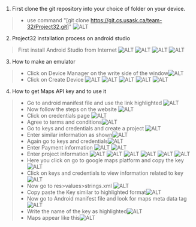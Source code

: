 1. First clone the git repository into your choice of folder on your device.
> - use command "[git clone https://git.cs.usask.ca/team-32/Project32.git]" 
![ALT](./images_readme/1.png)
2. Project32 installation process on android studio
> First install Android Studio from Internet
>![ALT](./images_readme/2.png) ![ALT](./images_readme/3.png) ![ALT](./images_readme/4.png) ![ALT](./images_readme/5.png)

3. How to make an emulator
> - Click on Device Manager on the write side of the window![ALT](./images_readme/6.png)
> - Click on Create Device ![ALT](./images_readme/7.png) ![ALT](./images_readme/8.png) ![ALT](./images_readme/9.png)
>   ![ALT](./images_readme/10.png) ![ALT](./images_readme/11.png)

4. How to get Maps API key and to use it
>   - Go to android manifest file and use the link highlighted ![ALT](./images_readme/12.png)
>   - Now follow the steps on the website ![ALT](./images_readme/13.png)
>  - Click on credentials page ![ALT](./images_readme/14.png) 
> - Agree to terms and conditions![ALT](./images_readme/15.png) 
> - Go to keys and credentials and create a project 
> ![ALT](./images_readme/16.png) 
> - Enter similar information as shown![ALT](./images_readme/17.png) 
> - Again go to keys and credentials![ALT](./images_readme/18.png) 
> - Enter Payment information ![ALT](./images_readme/19.png) 
> ![ALT](./images_readme/20.png) 
> - Enter project information ![ALT](./images_readme/21.png) 
> ![ALT](./images_readme/22.png) 
> ![ALT](./images_readme/22.png) 
> ![ALT](./images_readme/23.png) 
> ![ALT](./images_readme/24.png) 
> ![ALT](./images_readme/25.png)
> - Here you click on go to google maps platform and copy the key![ALT](./images_readme/26.png)
> - Click on keys and credentials to view information related to key ![ALT](./images_readme/27.png)
> - Now go to res>values>strings.xml ![ALT](./images_readme/28.png)
> - Copy paste the Key similar to highlighted format![ALT](./images_readme/29.png)
> - Now go to Android manifest file and look for maps meta data tag![ALT](./images_readme/30.png)
> - Write the name of the key as highlighted![ALT](./images_readme/31.png)
> - Maps appear like this![ALT](./images_readme/32.png)





